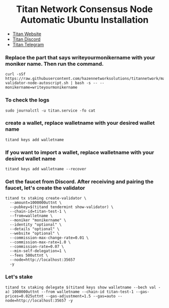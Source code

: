 <h1 align="center"> Titan Network Consensus Node Automatic Ubuntu Installation </h1>

* [Titan Website](https://test1.titannet.io/login)<br>
* [Titan Discord](https://discord.com/invite/titannet)<br>
* [Titan Telegram](https://t.me/titannet_dao)<br>


### Replace the part that says writeyourmonikername with your moniker name. Then run the command.

```
curl -sSf https://raw.githubusercontent.com/hazennetworksolutions/titannetwork/main/consensus-validator-node-autoscript.sh | bash -s -- --monikername=writeyourmonikername
```
### To check the logs
```
sudo journalctl -u titan.service -fo cat
```

### create a wallet, replace walletname with your desired wallet name
```
titand keys add walletname
```

### If you want to import a wallet, replace walletname with your desired wallet name
```
titand keys add walletname --recover
```

### Get the faucet from Discord. After receiving and pairing the faucet, let's create the validator
```
titand tx staking create-validator \
  --amount=1000000uttnt \
  --pubkey=$(titand tendermint show-validator) \
  --chain-id=titan-test-1 \
  --from=walletname \
  --moniker "monikername" \
  --identity "optional" \
  --details "optional" \
  --website "optional" \
  --commission-max-change-rate=0.01 \
  --commission-max-rate=1.0 \
  --commission-rate=0.07 \
  --min-self-delegation=1 \
  --fees 500uttnt \
  --node=http://localhost:35657
  -y
```

### Let's stake
```
titand tx staking delegate $(titand keys show walletname --bech val -a) 1000000uttnt --from walletname --chain-id titan-test-1 --gas-prices=0.025uttnt --gas-adjustment=1.5 --gas=auto --node=http://localhost:35657 -y
```
